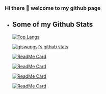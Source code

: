 ### Hi there 👋 welcome to my github page



- ## Some of my Github Stats

  [![Top Langs](https://github-readme-stats.vercel.app/api/top-langs/?username=giswangsj&layout=compact&theme=radical)](https://github.com/anuraghazra/github-readme-stats)

  [![giswangsj's github stats](https://github-readme-stats.vercel.app/api?username=giswangsj&theme=radical)](https://github.com/anuraghazra/github-readme-stats)

  [![ReadMe Card](https://github-readme-stats.vercel.app/api/pin/?username=giswangsj&repo=AndRatingBar&theme=radical)](https://github.com/anuraghazra/github-readme-stats)

  [![ReadMe Card](https://github-readme-stats.vercel.app/api/pin/?username=giswangsj&repo=RvParallaxImageView&theme=radical)](https://github.com/anuraghazra/github-readme-stats)

  [![ReadMe Card](https://github-readme-stats.vercel.app/api/pin/?username=giswangsj&repo=CrashCanary&theme=radical)](https://github.com/anuraghazra/github-readme-stats)

  [![ReadMe Card](https://github-readme-stats.vercel.app/api/pin/?username=giswangsj&repo=QrCodeScanner&theme=radical)](https://github.com/anuraghazra/github-readme-stats)

